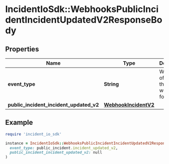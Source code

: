 # IncidentIoSdk::WebhooksPublicIncidentIncidentUpdatedV2ResponseBody

## Properties

| Name | Type | Description | Notes |
| ---- | ---- | ----------- | ----- |
| **event_type** | **String** | What type of event is this webhook for? |  |
| **public_incident_incident_updated_v2** | [**WebhookIncidentV2**](WebhookIncidentV2.md) |  |  |

## Example

```ruby
require 'incident_io_sdk'

instance = IncidentIoSdk::WebhooksPublicIncidentIncidentUpdatedV2ResponseBody.new(
  event_type: public_incident.incident_updated_v2,
  public_incident_incident_updated_v2: null
)
```

